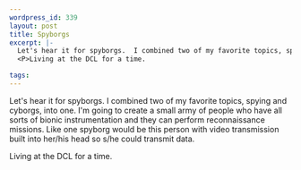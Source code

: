 ```yaml
--- 
wordpress_id: 339
layout: post
title: Spyborgs
excerpt: |-
  Let's hear it for spyborgs.  I combined two of my favorite topics, spying and cyborgs, into one.  I'm going to create a small army of people who have all sorts of bionic instrumentation and they can perform reconnaissance missions.  Like one spyborg would be this person with video transmission built into her/his head so s/he could transmit data.
  <P>Living at the DCL for a time.

tags: 
---
```


Let's hear it for spyborgs.  I combined two of my favorite topics, spying and cyborgs, into one.  I'm going to create a small army of people who have all sorts of bionic instrumentation and they can perform reconnaissance missions.  Like one spyborg would be this person with video transmission built into her/his head so s/he could transmit data.
<P>Living at the DCL for a time.
